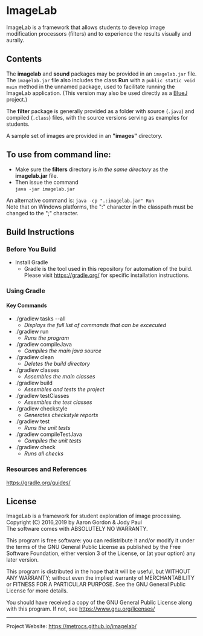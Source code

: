 # ImageLab

ImageLab is a framework that allows students to develop
image modification processors (filters) and to experience
the results visually and aurally.

## Contents
The __imagelab__ and __sound__ packages may be provided in an `imagelab.jar` file.
The `imagelab.jar` file also includes the class __Run__ with a `public static void main` method in the unnamed package, used to facilitate running the ImageLab application.
(This version may also be used directly as a [BlueJ](http://bluej.org) project.)

The __filter__ package is generally provided as a folder with source (`.java`) and compiled (`.class`) files, with the source versions serving as examples for students.

A sample set of images are provided in an __"images"__ directory.

## To use from command line:  
* Make sure the __filters__ directory is _in the same directory_ as the __imagelab.jar__ file.
* Then issue the command  
`java -jar imagelab.jar`  
  
An alternative command is:
`java -cp ".:imagelab.jar" Run`  
Note that on Windows platforms, the ":" character in the classpath must be changed to the ";" character.

## Build Instructions 

### Before You Build
- Install Gradle
  * Gradle is the tool used in this repository for automation of the build. Please visit https://gradle.org/ for specific installation instructions.

### Using Gradle

#### Key Commands
  * ./gradlew tasks --all  
    * *Displays the full list of commands that can be excecuted*  
  * ./gradlew run  
    * *Runs the program*
  * ./gradlew compileJava  
    * *Compiles the main java source*  
  * ./gradlew clean  
    * *Deletes the build directory*  
  * ./gradlew classes  
    * *Assembles the main classes*  
  * ./gradlew build  
    * *Assembles and tests the project*  
  * ./gradlew testClasses  
    * *Assembles the test classes*  
  * ./gradlew checkstyle  
    * *Generates checkstyle reports*  
  * ./gradlew test  
    * *Runs the unit tests*  
  * ./gradlew compileTestJava  
    * *Compiles the unit tests*  
  * ./gradlew check  
    * *Runs all checks*  


### Resources and References

https://gradle.org/guides/


## License

ImageLab is a framework for student exploration of image processing.  
Copyright (C) 2016,2019 by Aaron Gordon & Jody Paul  
The software comes with ABSOLUTELY NO WARRANTY.
 
This program is free software: you can redistribute it and/or modify
it under the terms of the GNU General Public License as published by
the Free Software Foundation, either version 3 of the License, or
(at your option) any later version.

This program is distributed in the hope that it will be useful,
but WITHOUT ANY WARRANTY; without even the implied warranty of
MERCHANTABILITY or FITNESS FOR A PARTICULAR PURPOSE.  See the
GNU General Public License for more details.

You should have received a copy of the GNU General Public License
along with this program.  If not, see https://www.gnu.org/licenses/

___

Project Website: https://metrocs.github.io/imagelab/


